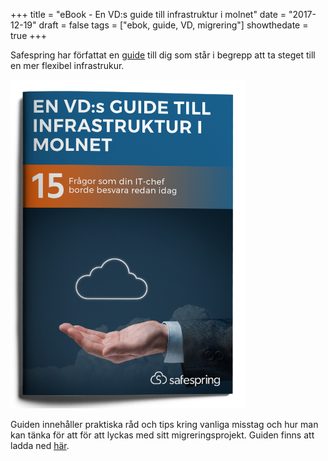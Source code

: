 +++
title = "eBook - En VD:s guide till infrastruktur i molnet"
date = "2017-12-19"
draft = false
tags = ["ebok, guide, VD, migrering"]
showthedate = true
+++

Safespring har författat en [guide](../../marketing/ebook_vd_guide.html) till dig som står i begrepp att ta steget till en mer flexibel infrastrukur. 

![ebok](images/ebook-banner.png)

Guiden innehåller praktiska råd och tips kring vanliga misstag och hur man kan tänka för att för att lyckas med sitt migreringsprojekt. Guiden finns att ladda ned [här](../../marketing/ebook_vd_guide.html). 

